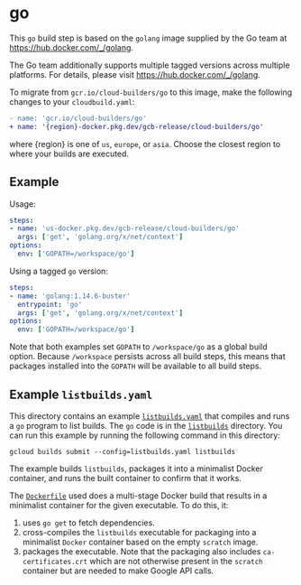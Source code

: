 # go

This `go` build step is based on the `golang` image supplied by the Go team
at https://hub.docker.com/_/golang.

The Go team additionally supports multiple tagged versions across multiple
platforms. For details, please visit https://hub.docker.com/_/golang.

To migrate from `gcr.io/cloud-builders/go` to this image, make the following
changes to your `cloudbuild.yaml`:

```diff
- name: 'gcr.io/cloud-builders/go'
+ name: '{region}-docker.pkg.dev/gcb-release/cloud-builders/go'
```

where {region} is one of `us`, `europe`, or `asia`. Choose the closest region to
where your builds are executed.

## Example

Usage:

```yaml
steps:
- name: 'us-docker.pkg.dev/gcb-release/cloud-builders/go'
  args: ['get', 'golang.org/x/net/context']
options:
  env: ['GOPATH=/workspace/go']
```

Using a tagged `go` version:
```yaml
steps:
- name: 'golang:1.14.6-buster'
  entrypoint: 'go'
  args: ['get', 'golang.org/x/net/context']
options:
  env: ['GOPATH=/workspace/go']
```

Note that both examples set `GOPATH` to `/workspace/go` as a global build
option. Because `/workspace` persists across all build steps, this means that
packages installed into the `GOPATH` will be available to all build steps.

## Example `listbuilds.yaml`

This directory contains an example [`listbuilds.yaml`](listbuilds.yaml) that
compiles and runs a `go` program to list builds. The `go` code is in the
[`listbuilds`](listbuilds) directory.  You can run this example by running the
following command in this directory:
```
gcloud builds submit --config=listbuilds.yaml listbuilds
```
The example builds `listbuilds`, packages it into a minimalist Docker container,
and runs the built container to confirm that it works.

The [`Dockerfile`](listbuilds/Dockerfile) used does a multi-stage Docker build that
results in a minimalist container for the given executable. To do this, it:

1. uses `go get` to fetch dependencies.
1. cross-compiles the `listbuilds` executable for packaging into a minimalist
   `Docker` container based on the empty `scratch` image.
1. packages the executable. Note that the packaging also includes
   `ca-certificates.crt` which are not otherwise present in the `scratch`
   container but are needed to make Google API calls.
